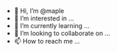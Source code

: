 - 👋 Hi, I’m @maple
- 👀 I’m interested in ...
- 🌱 I’m currently learning ...
- 💞️ I’m looking to collaborate on ...
- 📫 How to reach me ...

<!---
xiaofenmg/xiaofenmg is a ✨ special ✨ repository because its `README.md` (this file) appears on your GitHub profile.
You can click the Preview link to take a look at your changes.
--->
